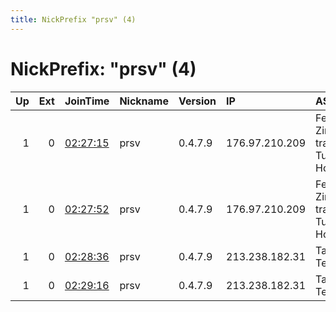 ```yaml
---
title: NickPrefix "prsv" (4)
---
```


# NickPrefix: "prsv" (4)

|   Up |   Ext | JoinTime                                                                                              | Nickname   | Version   | IP             | AS                                     | CC   |   ORp |   Dirp | OS    | Contact       |   eFamMembers |
|-----:|------:|:------------------------------------------------------------------------------------------------------|:-----------|:----------|:---------------|:---------------------------------------|:-----|------:|-------:|:------|:--------------|--------------:|
|    1 |     0 | [02:27:15](https://nusenu.github.io/OrNetStats/w/relay/A59BDE4BC628AC751B86C3DC5F0237BDF3EA3434.html) | prsv       | 0.4.7.9   | 176.97.210.209 | Ferdinand Zink trading as Tube-Hosting | nl   |  9000 |      0 | Linux | admin@prsv.ch |            64 |
|    1 |     0 | [02:27:52](https://nusenu.github.io/OrNetStats/w/relay/9A64BA92DE2B6148D7E0E8885FC1EDBE7E727857.html) | prsv       | 0.4.7.9   | 176.97.210.209 | Ferdinand Zink trading as Tube-Hosting | nl   |  9100 |      0 | Linux | admin@prsv.ch |            64 |
|    1 |     0 | [02:28:36](https://nusenu.github.io/OrNetStats/w/relay/AB1FEBF69822F4AA142C7031924DD08496CBFEEA.html) | prsv       | 0.4.7.9   | 213.238.182.31 | Taner Temel                            | tr   |  9000 |      0 | Linux | admin@prsv.ch |            64 |
|    1 |     0 | [02:29:16](https://nusenu.github.io/OrNetStats/w/relay/30B29C9F706A8466BF21FD90B0419ED7D586865C.html) | prsv       | 0.4.7.9   | 213.238.182.31 | Taner Temel                            | tr   |  9100 |      0 | Linux | admin@prsv.ch |            64 |
